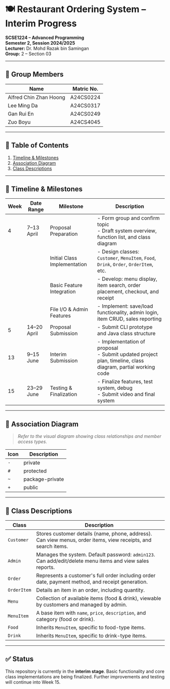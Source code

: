 # 🍽️ Restaurant Ordering System – Interim Progress

**SCSE1224 – Advanced Programming**  
**Semester 2, Session 2024/2025**  
**Lecturer:** Dr. Mohd Razak bin Samingan  
**Group:** 2 – Section 03

---

## 👥 Group Members

| Name               | Matric No.  |
|--------------------|-------------|
| Alfred Chin Zhan Hoong | A24CS0224 |
| Lee Ming Da        | A24CS0317   |
| Gan Rui En         | A24CS0249   |
| Zuo Boyu           | A24CS4045   |

---

## 📌 Table of Contents

1. [Timeline & Milestones](#calendar-timeline--milestones)
2. [Association Diagram](#link-association-diagram)
3. [Class Descriptions](#blue_book-class-descriptions)

---

## 📆 Timeline & Milestones

| Week | Date Range       | Milestone                          | Description |
|------|------------------|------------------------------------|-------------|
| 4    | 7–13 April        | Proposal Preparation               | - Form group and confirm topic<br>- Draft system overview, function list, and class diagram |
|      |                  | Initial Class Implementation       | - Design classes: `Customer`, `MenuItem`, `Food`, `Drink`, `Order`, `OrderItem`, etc. |
|      |                  | Basic Feature Integration          | - Develop: menu display, item search, order placement, checkout, and receipt |
|      |                  | File I/O & Admin Features          | - Implement: save/load functionality, admin login, item CRUD, sales reporting |
| 5    | 14–20 April       | Proposal Submission                | - Submit CLI prototype and Java class structure |
| 13   | 9–15 June         | Interim Submission                 | - Implementation of proposal<br>- Submit updated project plan, timeline, class diagram, partial working code |
| 15   | 23–29 June        | Testing & Finalization             | - Finalize features, test system, debug<br>- Submit video and final system |

---

## 🔗 Association Diagram

> _Refer to the visual diagram showing class relationships and member access types._

| Icon | Description     |
|------|-----------------|
| `-`  | private         |
| `#`  | protected       |
| `~`  | package-private |
| `+`  | public          |

---

## 📘 Class Descriptions

| Class     | Description |
|-----------|-------------|
| `Customer` | Stores customer details (name, phone, address). Can view menus, order items, view receipts, and search items. |
| `Admin` | Manages the system. Default password: `admin123`. Can add/edit/delete menu items and view sales reports. |
| `Order` | Represents a customer's full order including order date, payment method, and receipt generation. |
| `OrderItem` | Details an item in an order, including quantity. |
| `Menu` | Collection of available items (food & drink), viewable by customers and managed by admin. |
| `MenuItem` | A base item with `name`, `price`, `description`, and category (food or drink). |
| `Food` | Inherits `MenuItem`, specific to food-type items. |
| `Drink` | Inherits `MenuItem`, specific to drink-type items. |

---

## ✅ Status

This repository is currently in the **interim stage**. Basic functionality and core class implementations are being finalized. Further improvements and testing will continue into Week 15.
